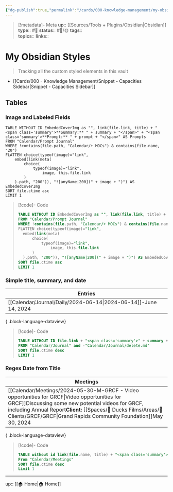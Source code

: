 ```yaml
---
{"dg-publish":true,"permalink":"/cards/000-knowledge-management/my-obsidian-styles/","title":"My Obsidian Styles"}
---
```


> [!metadata]- Meta
> **up**:: [[Sources/Tools + Plugins/Obsidian\|Obsidian]]
> **type**:: #📝 
> **status**:: #📝/🌞
> **tags**::  
> **topics**:: 
> **links**::


# My Obsidian Styles

> Tracking all the custom styled elements in this vault

- [[Cards/000 - Knowledge Management/Snippet - Capacities Sidebar\|Snippet - Capacities Sidebar]]
## Tables

### Image and Labeled Fields

``` dataview
TABLE WITHOUT ID EmbededCoverImg as "", link(file.link, title) + "<span class='summary'>**Summary:** " + summary + "</span>" + "<span class='summary'>**Prompt:** " + prompt + "</span>" AS Prompts
FROM "Calendar/Prompt Journal"
WHERE !contains(file.path, "Calendar/+ MOCs") & contains(file.name, "20")
FLATTEN choice(typeof(image)="link",
	embed(link(meta(
		choice(
			typeof(image)="link", 
				image, this.file.link
		)
	).path, "200")), "![anyName|200](" + image + ")") AS EmbededCoverImg
SORT file.ctime asc
LIMIT 1
```

> [!code]- Code
> ``` sql
> TABLE WITHOUT ID EmbededCoverImg as "", link(file.link, title) + "<span class='summary'>**Summary:** " + summary + "</span>" + "<span class='summary'>**Prompt:** " + prompt + "</span>" AS Prompts
> FROM "Calendar/Prompt Journal"
> WHERE !contains(file.path, "Calendar/+ MOCs") & contains(file.name, "20")
> FLATTEN choice(typeof(image)="link",
> 	embed(link(meta(
> 		choice(
> 			typeof(image)="link", 
> 				image, this.file.link
> 		)
> 	).path, "200")), "![anyName|200](" + image + ")") AS EmbededCoverImg
> SORT file.ctime asc
> LIMIT 1
> ```

### Simple title, summary, and date

| Entries                                                                                                                     |
| --------------------------------------------------------------------------------------------------------------------------- |
| [[Calendar/Journal/Daily/2024-06-14\|2024-06-14]]<span class='summary'>\-</span><span class='block'>June 14, 2024</span> |

{ .block-language-dataview}

> [!code]- Code
> ```sql
> TABLE WITHOUT ID file.link + "<span class='summary'>" + summary + "</span><span class='block'>" + date(regexreplace(file.name, "^.*(\d\d\d\d-\d\d-\d\d).*$", "$1")) + "</span>" AS Entries
> FROM "Calendar/Journal" and -"Calendar/Journal/delete.md"
> SORT file.ctime desc
> LIMIT 1
> ```

### Regex Date from Title

| Meetings                                                                                                                                                                                                                                                                                                                                                                             |
| ------------------------------------------------------------------------------------------------------------------------------------------------------------------------------------------------------------------------------------------------------------------------------------------------------------------------------------------------------------------------------------ |
| [[Calendar/Meetings/2024-05-30-M-GRCF - Video opportunities for GRCF\|Video opportunities for GRCF]]<span class='summary'>Discussing some new potential videos for GRCF, including Annual Report</span><span class='summary'>**Client:** [[Spaces/🦆 Ducks Films/Areas/🤑 Clients/GRCF/GRCF\|Grand Rapids Community Foundation]]</span></span><span class='block'>May 30, 2024 |

{ .block-language-dataview}

> [!code]- Code
> ```sql
> TABLE without id link(file.name, title) + "<span class='summary'>" + summary + "</span><span class='summary'>**Client:** " + client + "</span></span><span class='block'>" + date(regexreplace(file.name, "^.*(\d\d\d\d-\d\d-\d\d).*$", "$1")) as Meetings
> From "Calendar/Meetings"
> SORT file.ctime desc
> Limit 1
> ```


---
up:: [[🏠 Home\|🏠 Home]]


